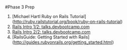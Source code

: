 #Phase 3 Prep

1. [Michael Hartl Ruby on Rails Tutorial] (http://ruby.railstutorial.org/book/ruby-on-rails-tutorial)
1. [Rails Intro 1/2: talks.devbootcamp.com](http://talks.devbootcamp.com/rails-intro-1-slash-2)
1. [Rails Intro 2/2: talks.devbootcamp.com](http://talks.devbootcamp.com/rails-intro-2-slash-2)
1. [RailsGuide: Getting Started with Rails] (http://guides.rubyonrails.org/getting_started.html)
